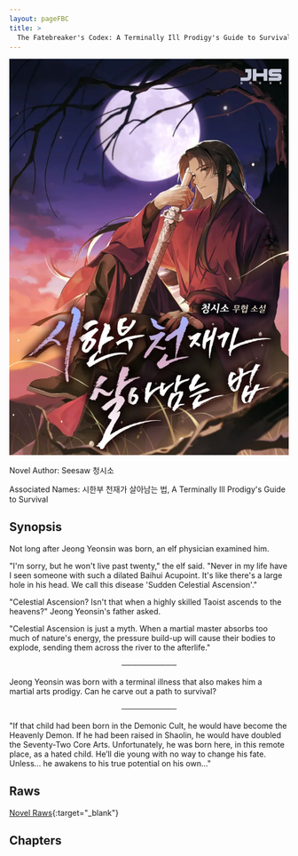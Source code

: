 ```yaml
---
layout: pageFBC
title: >
  The Fatebreaker's Codex: A Terminally Ill Prodigy's Guide to Survival
---
```


![FBC](/Images/FBC.png)

Novel Author: Seesaw 청시소

Associated Names: 시한부 천재가 살아남는 법, A Terminally Ill Prodigy's Guide to Survival

## Synopsis

Not long after Jeong Yeonsin was born, an elf physician examined him.

"I'm sorry, but he won't live past twenty," the elf said. "Never in my life have I seen someone with such a dilated Baihui Acupoint. It's like there's a large hole in his head. We call this disease 'Sudden Celestial Ascension'."

"Celestial Ascension? Isn't that when a highly skilled Taoist ascends to the heavens?" Jeong Yeonsin's father asked.

"Celestial Ascension is just a myth. When a martial master absorbs too much of nature's energy, the pressure build-up will cause their bodies to explode, sending them across the river to the afterlife."

<div style="text-align: center;"> ────────── </div>

 Jeong Yeonsin was born with a terminal illness that also makes him a martial arts prodigy. Can he carve out a path to survival?

<div style="text-align: center;"> ────────── </div>

"If that child had been born in the Demonic Cult, he would have become the Heavenly Demon. If he had been raised in Shaolin, he would have doubled the Seventy-Two Core Arts. Unfortunately, he was born here, in this remote place, as a hated child. He’ll die young with no way to change his fate. Unless… he awakens to his true potential on his own..."

## Raws

[Novel Raws](https://series.naver.com/novel/detail.series?productNo=5896155){:target="_blank"}

## Chapters

